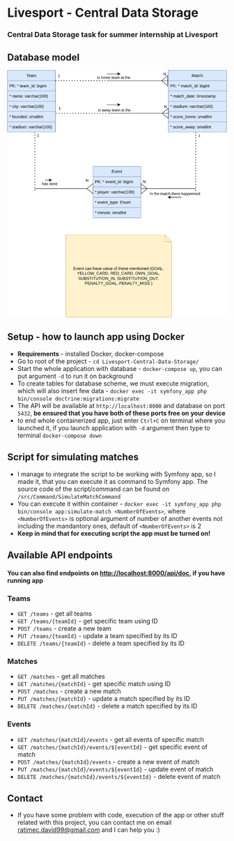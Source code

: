 # Livesport - Central Data Storage
### Central Data Storage task for summer internship at Livesport

## Database model
![Database model](database_model.svg)

## Setup - how to launch app using Docker
* **Requirements** - installed Docker, docker-compose
* Go to root of the project - `cd Livesport-Central-Data-Storage/`
* Start the whole application with database - `docker-compose up`, you can put argument `-d` to run it on background
* To create tables for database scheme, we must execute migration, which will also insert few data - `docker exec -it symfony_app php bin/console doctrine:migrations:migrate`
* The API will be available at `http://localhost:8000` and database on port `5432`, **be ensured that you have both of these ports free on your device**
* to end whole containerized app, just enter `Ctrl+C` on terminal where you launched it, if you launch application with `-d` argument then type to terminal `docker-compose down`

## Script for simulating matches
* I manage to integrate the script to be working with Symfony app, so I made it, that you can execute it as command to Symfony app. The source code of the script/command can be found on `/src/Command/SimulateMatchCommand`
* You can execute it within container - `docker exec -it symfony_app php bin/console app:simulate-match <NumberOfEvents>`, where `<NumberOfEvents>` is optional argument of number of another events not including the mandantory ones, default of `<NumberOfEvents>` is 2
* **Keep in mind that for executing script the app must be turned on!**


## Available API endpoints
#### You can also find endpoints on [http://localhost:8000/api/doc](http://localhost:8000/api/doc), if you have running app
### Teams
* `GET /teams` - get all teams
* `GET /teams/{teamId}` - get specific team using ID
* `POST /teams` - create a new team
* `PUT /teams/{teamId}` - update a team specified by its ID
* `DELETE /teams/{teamId}` - delete a team specified by its ID
### Matches
* `GET /matches` - get all matches
* `GET /matches/{matchId}` - get specific match using ID
* `POST /matches` - create a new match
* `PUT /matches/{matchId}` - update a match specified by its ID
* `DELETE /matches/{matchId}` - delete a match specified by its ID
### Events
* `GET /matches/{matchId}/events` - get all events of specific match
* `GET /matches/{matchId}/events/${eventId}` - get specific event of match
* `POST /matches/{matchId}/events` - create a new event of match
* `PUT /matches/{matchId}/events/${eventId}` - update event of match
* `DELETE /matches/{matchId}/events/${eventId}` - delete event of match


## Contact
* If you have some problem with code, execution of the app or other stuff related with this project, you can contact me on email [ratimec.david99@gmail.com](mailto:ratimec.david99@gmail.com) and I can help you :)